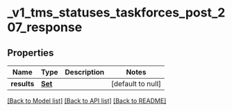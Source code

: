 # _v1_tms_statuses_taskforces_post_207_response
## Properties

| Name | Type | Description | Notes |
|------------ | ------------- | ------------- | -------------|
| **results** | [**Set**](_v1_tms_statuses_taskforces_post_207_response_results_inner.md) |  | [default to null] |

[[Back to Model list]](../README.md#documentation-for-models) [[Back to API list]](../README.md#documentation-for-api-endpoints) [[Back to README]](../README.md)


